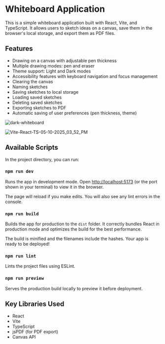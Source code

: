 # Whiteboard Application

This is a simple whiteboard application built with React, Vite, and TypeScript. It allows users to sketch ideas on a canvas, save them in the browser's local storage, and export them as PDF files.

## Features

- Drawing on a canvas with adjustable pen thickness
- Multiple drawing modes: pen and eraser
- Theme support: Light and Dark modes
- Accessibility features with keyboard navigation and focus management
- Clearing the canvas
- Naming sketches
- Saving sketches to local storage
- Loading saved sketches
- Deleting saved sketches
- Exporting sketches to PDF
- Automatic saving of user preferences (pen thickness, theme)
  
![dark-whiteboard](https://github.com/user-attachments/assets/f28d3b7d-4e38-467f-bde5-f7d185c375d3)

![Vite-React-TS-05-10-2025_03_52_PM](https://github.com/user-attachments/assets/eea0f409-8fa4-4001-8460-6d72bb625e86)

## Available Scripts

In the project directory, you can run:

### `npm run dev`

Runs the app in development mode.
Open [http://localhost:5173](http://localhost:5173) (or the port shown in your terminal) to view it in the browser.

The page will reload if you make edits.
You will also see any lint errors in the console.

### `npm run build`

Builds the app for production to the `dist` folder.
It correctly bundles React in production mode and optimizes the build for the best performance.

The build is minified and the filenames include the hashes.
Your app is ready to be deployed!

### `npm run lint`

Lints the project files using ESLint.

### `npm run preview`

Serves the production build locally to preview it before deployment.

## Key Libraries Used

- React
- Vite
- TypeScript
- jsPDF (for PDF export)
- Canvas API
